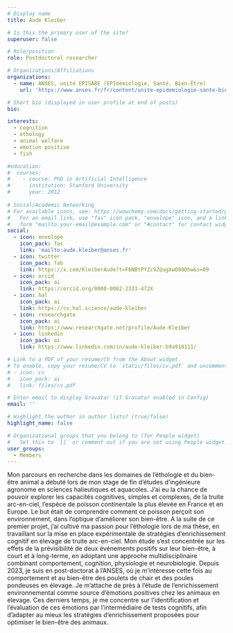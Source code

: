 ```yaml
---
# Display name
title: Aude Kleiber

# Is this the primary user of the site?
superuser: false

# Role/position
role: Postdoctoral researcher

# Organizations/Affiliations
organizations:
  - name: ANSES, unité EPISABE (EPIdémiologie, Santé, Bien-Être)
    url: 'https://www.anses.fr/fr/content/unite-epidemiologie-sante-bien-etre-episabe-laboratoire-ploufragan-plouzane-niort' 

# Short bio (displayed in user profile at end of posts)
bio: 

interests:
  - cognition
  - ethology
  - animal welfare
  - emotion positive
  - fish

#education:
#  courses:
#    - course: PhD in Artificial Intelligence
#      institution: Stanford University
#      year: 2012
 
# Social/Academic Networking
# For available icons, see: https://wowchemy.com/docs/getting-started/page-builder/#icons
#   For an email link, use "fas" icon pack, "envelope" icon, and a link in the
#   form "mailto:your-email@example.com" or "#contact" for contact widget.
social:
  - icon: envelope
    icon_pack: fas
    link: 'mailto:aude.kleiber@anses.fr'
  - icon: twitter
    icon_pack: fab
    link: https://x.com/KleiberAude?t=F6NBtPYZc9ZQugXwO98Ohw&s=09
  - icon: orcid
    icon_pack: ai
    link: https://orcid.org/0000-0002-2333-472X
  - icon: hal
    icon_pack: ai
    link: https://cv.hal.science/aude-kleiber
  - icon: researchgate
    icon_pack: ai
    link: https://www.researchgate.net/profile/Aude-Kleiber 
  - icon: linkedin
    icon_pack: ai
    link: https://www.linkedin.com/in/aude-kleiber-b9a918111/ 

# Link to a PDF of your resume/CV from the About widget.
# To enable, copy your resume/CV to `static/files/cv.pdf` and uncomment the lines below.
# - icon: cv
#   icon_pack: ai
#   link: files/cv.pdf

# Enter email to display Gravatar (if Gravatar enabled in Config)
email: ''

# Highlight the author in author lists? (true/false)
highlight_name: false

# Organizational groups that you belong to (for People widget)
#   Set this to `[]` or comment out if you are not using People widget.
user_groups:
  - Members
---
```


Mon parcours en recherche dans les domaines de l’éthologie et du bien-être animal a débuté lors de mon stage de fin d’études d’ingénieure agronome en sciences halieutiques et aquacoles. J’ai eu la chance de pouvoir explorer les capacités cognitives, simples et complexes, de la truite arc-en-ciel, l’espèce de poisson continentale la plus élevée en France et en Europe. Le but était de comprendre comment ce poisson perçoit son environnement, dans l’optique d’améliorer son bien-être. A la suite de ce premier projet, j’ai cultivé ma passion pour l’éthologie lors de ma thèse, en travaillant sur la mise en place expérimentale de stratégies d’enrichissement cognitif en élevage de truite arc-en-ciel. Mon étude s’est concentrée sur les effets de la prévisibilité de deux événements positifs sur leur bien-être, à court et à long-terme, en adoptant une approche multidisciplinaire combinant comportement, cognition, physiologie et neurobiologie. Depuis 2023, je suis en post-doctorat à l’ANSES, où je m’intéresse cette fois au comportement et au bien-être des poulets de chair et des poules pondeuses en élevage. Je m’attache de près à l’étude de l’enrichissement environnemental comme source d’émotions positives chez les animaux en élevage. Ces derniers temps, je me concentre sur l’identification et l’évaluation de ces émotions par l’intermédiaire de tests cognitifs, afin d’adapter au mieux les stratégies d’enrichissement proposées pour optimiser le bien-être des animaux.